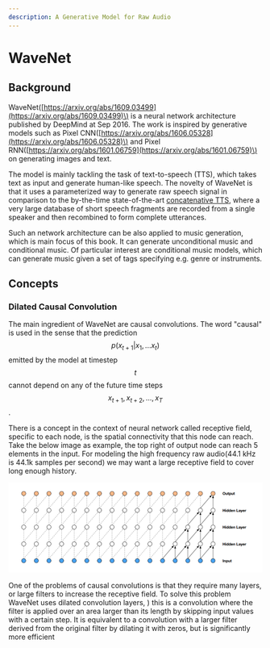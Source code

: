 ```yaml
---
description: A Generative Model for Raw Audio
---
```


# WaveNet

## Background

WaveNet\([https://arxiv.org/abs/1609.03499](https://arxiv.org/abs/1609.03499)\) is a neural network architecture published by DeepMind at Sep 2016. The work is inspired by generative models such as  Pixel CNN\([https://arxiv.org/abs/1606.05328](https://arxiv.org/abs/1606.05328)\) and Pixel RNN\([https://arxiv.org/abs/1601.06759](https://arxiv.org/abs/1601.06759)\) on generating images and text.

The model is mainly tackling the task of text-to-speech \(TTS\), which takes text as input and generate human-like speech. The novelty of WaveNet is that it uses a parameterized way to generate raw speech signal in comparison to the by-the-time state-of-the-art [concatenative TTS](https://scholar.google.com/citations?view_op=view_citation&hl=en&user=Es-YRKMAAAAJ&citation_for_view=Es-YRKMAAAAJ:u5HHmVD_uO8C), where a very large database of short speech fragments are recorded from a single speaker and then recombined to form complete utterances.  

Such an network architecture can be also applied to music generation, which is main focus of this book. It can generate unconditional music and conditional music. Of particular interest are conditional music models, which can generate music given a set of tags specifying e.g. genre or instruments. 

## Concepts

### Dilated Causal Convolution

The main ingredient of WaveNet are causal convolutions. The word "causal" is used in the sense that the prediction $$p(x_{t+1} | x_1,...x_t)$$ emitted by the model at timestep $$t $$ cannot depend on any of the future time steps $$x_{t+1}, x_{t+2},...,x_{T}$$.

There is a concept in the context of neural network called receptive field, specific to each node, is the spatial connectivity that this node can reach. Take the below image as example, the top right of output node can reach 5 elements in the input. For modeling the high frequency raw audio\(44.1 kHz is 44.1k samples per second\) we may want a large receptive field to cover long enough history.

![stack of causal convolutional layers](.gitbook/assets/figure1.png)

One of the problems of causal convolutions is that they require many layers, or large filters to increase the receptive field. To solve this problem WaveNet uses dilated convolution layers,  \) this is a convolution where the filter is applied over an area larger than its length by skipping input values with a certain step. It is equivalent to a convolution with a larger filter derived from the original filter by dilating it with zeros, but is significantly more efficient





